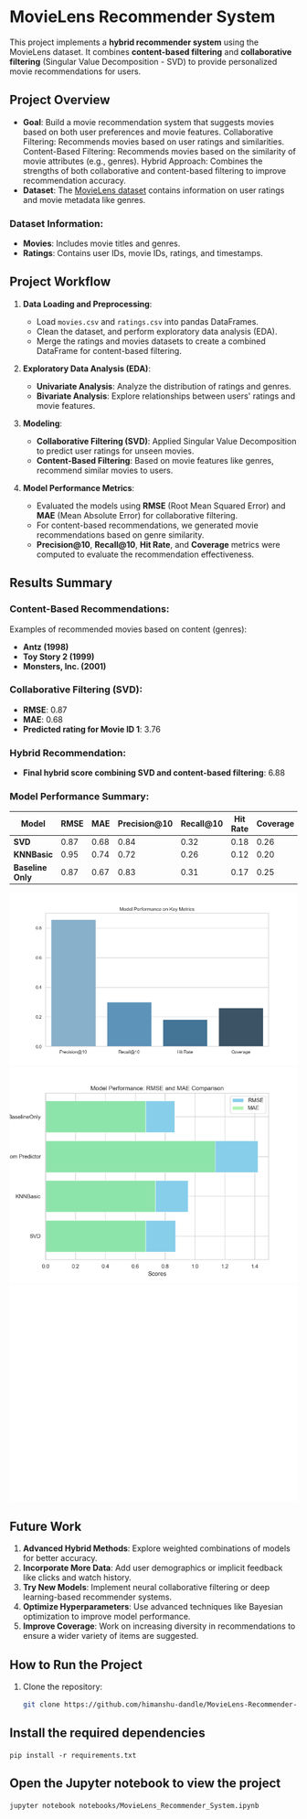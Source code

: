 # MovieLens Recommender System

This project implements a **hybrid recommender system** using the MovieLens dataset. It combines **content-based filtering** and **collaborative filtering** (Singular Value Decomposition - SVD) to provide personalized movie recommendations for users.

## Project Overview

- **Goal**: Build a movie recommendation system that suggests movies based on both user preferences and movie features.
Collaborative Filtering: Recommends movies based on user ratings and similarities.
Content-Based Filtering: Recommends movies based on the similarity of movie attributes (e.g., genres).
Hybrid Approach: Combines the strengths of both collaborative and content-based filtering to improve recommendation accuracy.
- **Dataset**: The [MovieLens dataset](https://grouplens.org/datasets/movielens/) contains information on user ratings and movie metadata like genres.

### Dataset Information:
- **Movies**: Includes movie titles and genres.
- **Ratings**: Contains user IDs, movie IDs, ratings, and timestamps.

## Project Workflow
1. **Data Loading and Preprocessing**:
   - Load `movies.csv` and `ratings.csv` into pandas DataFrames.
   - Clean the dataset, and perform exploratory data analysis (EDA).
   - Merge the ratings and movies datasets to create a combined DataFrame for content-based filtering.

2. **Exploratory Data Analysis (EDA)**:
   - **Univariate Analysis**: Analyze the distribution of ratings and genres.
   - **Bivariate Analysis**: Explore relationships between users' ratings and movie features.

3. **Modeling**:
   - **Collaborative Filtering (SVD)**: Applied Singular Value Decomposition to predict user ratings for unseen movies.
   - **Content-Based Filtering**: Based on movie features like genres, recommend similar movies to users.

4. **Model Performance Metrics**:
   - Evaluated the models using **RMSE** (Root Mean Squared Error) and **MAE** (Mean Absolute Error) for collaborative filtering.
   - For content-based recommendations, we generated movie recommendations based on genre similarity.
   - **Precision@10**, **Recall@10**, **Hit Rate**, and **Coverage** metrics were computed to evaluate the recommendation effectiveness.

## Results Summary

### Content-Based Recommendations:
Examples of recommended movies based on content (genres):
- **Antz (1998)**
- **Toy Story 2 (1999)**
- **Monsters, Inc. (2001)**

### Collaborative Filtering (SVD):
- **RMSE**: 0.87
- **MAE**: 0.68
- **Predicted rating for Movie ID 1**: 3.76

### Hybrid Recommendation:
- **Final hybrid score combining SVD and content-based filtering**: 6.88

### Model Performance Summary:
| Model             | RMSE  | MAE  | Precision@10 | Recall@10 | Hit Rate | Coverage |
|-------------------|-------|------|--------------|-----------|----------|----------|
| **SVD**           | 0.87  | 0.68 | 0.84         | 0.32      | 0.18     | 0.26     |
| **KNNBasic**      | 0.95  | 0.74 | 0.72         | 0.26      | 0.12     | 0.20     |
| **Baseline Only** | 0.87  | 0.67 | 0.83         | 0.31      | 0.17     | 0.25     |

![Model Performance](output/model_performance_visualization.png)
![Model Performance](output/model_performance_comparison.png)
![Model Performance](output/tuned_svd_performance.png)

## Future Work

1. **Advanced Hybrid Methods**: Explore weighted combinations of models for better accuracy.
2. **Incorporate More Data**: Add user demographics or implicit feedback like clicks and watch history.
3. **Try New Models**: Implement neural collaborative filtering or deep learning-based recommender systems.
4. **Optimize Hyperparameters**: Use advanced techniques like Bayesian optimization to improve model performance.
5. **Improve Coverage**: Work on increasing diversity in recommendations to ensure a wider variety of items are suggested.

## How to Run the Project
1. Clone the repository:
   ```bash
   git clone https://github.com/himanshu-dandle/MovieLens-Recommender-System.git

## Install the required dependencies
    pip install -r requirements.txt

## Open the Jupyter notebook to view the project
	jupyter notebook notebooks/MovieLens_Recommender_System.ipynb
